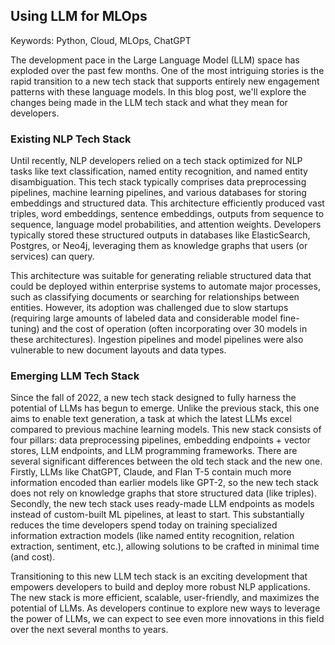 ## Using LLM for MLOps
Keywords: Python, Cloud, MLOps, ChatGPT

The development pace in the Large Language Model (LLM) space has exploded over the past few months. One of the most intriguing stories is the rapid transition to a new tech stack that supports entirely new engagement patterns with these language models. In this blog post, we'll explore the changes being made in the LLM tech stack and what they mean for developers.

### Existing NLP Tech Stack
Until recently, NLP developers relied on a tech stack optimized for NLP tasks like text classification, named entity recognition, and named entity disambiguation. This tech stack typically comprises data preprocessing pipelines, machine learning pipelines, and various databases for storing embeddings and structured data. This architecture efficiently produced vast triples, word embeddings, sentence embeddings, outputs from sequence to sequence, language model probabilities, and attention weights. Developers typically stored these structured outputs in databases like ElasticSearch, Postgres, or Neo4j, leveraging them as knowledge graphs that users (or services) can query.

This architecture was suitable for generating reliable structured data that could be deployed within enterprise systems to automate major processes, such as classifying documents or searching for relationships between entities. However, its adoption was challenged due to slow startups (requiring large amounts of labeled data and considerable model fine-tuning) and the cost of operation (often incorporating over 30 models in these architectures). Ingestion pipelines and model pipelines were also vulnerable to new document layouts and data types.

### Emerging LLM Tech Stack
Since the fall of 2022, a new tech stack designed to fully harness the potential of LLMs has begun to emerge. Unlike the previous stack, this one aims to enable text generation, a task at which the latest LLMs excel compared to previous machine learning models. This new stack consists of four pillars: data preprocessing pipelines, embedding endpoints + vector stores, LLM endpoints, and LLM programming frameworks. There are several significant differences between the old tech stack and the new one. Firstly, LLMs like ChatGPT, Claude, and Flan T-5 contain much more information encoded than earlier models like GPT-2, so the new tech stack does not rely on knowledge graphs that store structured data (like triples). Secondly, the new tech stack uses ready-made LLM endpoints as models instead of custom-built ML pipelines, at least to start. This substantially reduces the time developers spend today on training specialized information extraction models (like named entity recognition, relation extraction, sentiment, etc.), allowing solutions to be crafted in minimal time (and cost).

Transitioning to this new LLM tech stack is an exciting development that empowers developers to build and deploy more robust NLP applications. The new stack is more efficient, scalable, user-friendly, and maximizes the potential of LLMs. As developers continue to explore new ways to leverage the power of LLMs, we can expect to see even more innovations in this field over the next several months to years.




